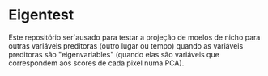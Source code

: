 Eigentest
===


Este repositório ser´ausado para testar a projeção de moelos de nicho para outras variáveis preditoras (outro lugar ou tempo) quando as variáveis preditoras são "eigenvariables" (quando elas são variáveis que correspondem aos scores de cada pixel numa PCA).